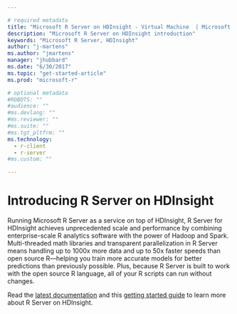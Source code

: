 ```yaml
---

# required metadata
title: "Microsoft R Server on HDInsight - Virtual Machine  | Microsoft Docs"
description: "Microsoft R Server on HDInsight introduction"
keywords: "Microsoft R Server, HDInsight"
author: "j-martens"
ms.author: "jmartens"
manager: "jhubbard"
ms.date: "6/30/2017"
ms.topic: "get-started-article"
ms.prod: "microsoft-r"

# optional metadata
#ROBOTS: ""
#audience: ""
#ms.devlang: ""
#ms.reviewer: ""
#ms.suite: ""
#ms.tgt_pltfrm: ""
ms.technology: 
  - r-client
  - r-server
#ms.custom: ""

---
```


# Introducing R Server on HDInsight

Running Microsoft R Server as a service on top of HDInsight, R Server for HDInsight achieves unprecedented scale and performance by combining enterprise-scale R analytics software with the power of Hadoop and Spark. Multi-threaded math libraries and transparent parallelization in R Server means handling up to 1000x more data and up to 50x faster speeds than open source R—helping you train more accurate models for better predictions than previously possible. Plus, because R Server is built to work with the open source R language, all of your R scripts can run without changes.

Read the [latest documentation](https://docs.microsoft.com/azure/hdinsight/hdinsight-hadoop-r-server-overview) and this [getting started guide](https://docs.microsoft.com/azure/hdinsight/hdinsight-hadoop-r-server-get-started) to learn more about R Server on HDInsight.